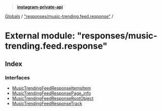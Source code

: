 > **[instagram-private-api](../README.md)**

[Globals](../globals.md) / ["responses/music-trending.feed.response"](_responses_music_trending_feed_response_.md) /

# External module: "responses/music-trending.feed.response"

## Index

### Interfaces

* [MusicTrendingFeedResponseItemsItem](../interfaces/_responses_music_trending_feed_response_.musictrendingfeedresponseitemsitem.md)
* [MusicTrendingFeedResponsePage_info](../interfaces/_responses_music_trending_feed_response_.musictrendingfeedresponsepage_info.md)
* [MusicTrendingFeedResponseRootObject](../interfaces/_responses_music_trending_feed_response_.musictrendingfeedresponserootobject.md)
* [MusicTrendingFeedResponseTrack](../interfaces/_responses_music_trending_feed_response_.musictrendingfeedresponsetrack.md)